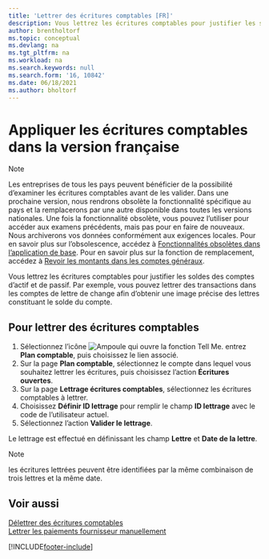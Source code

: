 ```yaml
---
title: 'Lettrer des écritures comptables [FR]'
description: Vous lettrez les écritures comptables pour justifier les soldes des comptes d’actif et de passif.
author: brentholtorf
ms.topic: conceptual
ms.devlang: na
ms.tgt_pltfrm: na
ms.workload: na
ms.search.keywords: null
ms.search.form: '16, 10842'
ms.date: 06/18/2021
ms.author: bholtorf
---
```

# <a name="apply-general-ledger-entries-in-the-french-version"></a>Appliquer les écritures comptables dans la version française

> [!NOTE]
> Les entreprises de tous les pays peuvent bénéficier de la possibilité d’examiner les écritures comptables avant de les valider. Dans une prochaine version, nous rendrons obsolète la fonctionnalité spécifique au pays et la remplacerons par une autre disponible dans toutes les versions nationales. Une fois la fonctionnalité obsolète, vous pouvez l’utiliser pour accéder aux examens précédents, mais pas pour en faire de nouveaux. Nous archiverons vos données conformément aux exigences locales. Pour en savoir plus sur l’obsolescence, accédez à [Fonctionnalités obsolètes dans l’application de base](/dynamics365/business-central/dev-itpro/upgrade/deprecated-features-w1). Pour en savoir plus sur la fonction de remplacement, accédez à [Revoir les montants dans les comptes généraux](../../finance-review-accounts.md).

Vous lettrez les écritures comptables pour justifier les soldes des comptes d’actif et de passif. Par exemple, vous pouvez lettrer des transactions dans les comptes de lettre de change afin d’obtenir une image précise des lettres constituant le solde du compte.  

## <a name="to-apply-general-ledger-entries"></a>Pour lettrer des écritures comptables

1. Sélectionnez l’icône ![Ampoule qui ouvre la fonction Tell Me.](../../media/ui-search/search_small.png "Dites-moi ce que vous voulez faire") entrez **Plan comptable**, puis choisissez le lien associé.  
2. Sur la page **Plan comptable**, sélectionnez le compte dans lequel vous souhaitez lettrer les écritures, puis choisissez l’action **Écritures ouvertes**.  
3. Sur la page **Lettrage écritures comptables**, sélectionnez les écritures comptables à lettrer.  
4. Choisissez **Définir ID lettrage** pour remplir le champ **ID lettrage** avec le code de l’utilisateur actuel.  
5. Sélectionnez l’action **Valider le lettrage**.  

Le lettrage est effectué en définissant les champ **Lettre** et **Date de la lettre**.  

> [!NOTE]  
> les écritures lettrées peuvent être identifiées par la même combinaison de trois lettres et la même date.

## <a name="see-also"></a>Voir aussi

[Délettrer des écritures comptables](how-to-unapply-general-ledger-entries.md)  
[Lettrer les paiements fournisseur manuellement](../../payables-how-apply-purchase-transactions-manually.md)

[!INCLUDE[footer-include](../../includes/footer-banner.md)]
